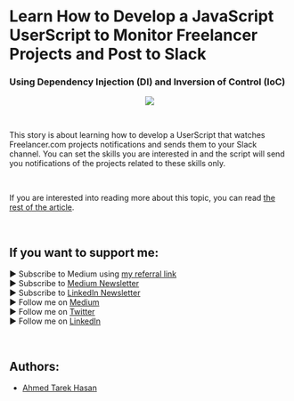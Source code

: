 <link rel="canonical" href="https://javascript.plainenglish.io/how-to-get-freelancers-new-projects-notifications-on-your-slack-channel-69c9c74d3220?sk=8a003a6f0e99382a8732ff9c9d7a2025" />

# Learn How to Develop a JavaScript UserScript to Monitor Freelancer Projects and Post to Slack
### Using Dependency Injection (DI) and Inversion of Control (IoC)

<p align="center">
  <img src="https://miro.medium.com/max/1250/1*-Lpb7E0DGy4aPXHYf7gV4w.jpeg">
</p>

<br/>

<p>
This story is about learning how to develop a UserScript that watches Freelancer.com projects notifications and sends them to your Slack channel. You can set the skills you are interested in and the script will send you notifications of the projects related to these skills only.
</p>

<br/>

If you are interested into reading more about this topic, you can read [the rest of the article][Article]. 

<br/>

## If you want to support me:
▶ Subscribe to Medium using [my referral link][Membership]<br/>
▶ Subscribe to [Medium Newsletter][Subscribe]<br/>
▶ Subscribe to [LinkedIn Newsletter][Newsletter]<br/>
▶ Follow me on [Medium][Blog]<br/>
▶ Follow me on [Twitter][Twitter]<br/>
▶ Follow me on [LinkedIn][LinkedIn]

<br/>

## Authors:
* [Ahmed Tarek Hasan]


[Ahmed Tarek Hasan]: https://medium.com/@eng_ahmed.tarek
[Blog]: https://medium.com/@eng_ahmed.tarek
[Membership]: https://medium.com/@eng_ahmed.tarek/membership
[Subscribe]: https://medium.com/subscribe/@eng_ahmed.tarek
[Twitter]: https://twitter.com/AhmedTarekHasa1
[LinkedIn]: https://www.linkedin.com/in/atarekhasan/
[Friend Links]: https://www.linkedin.com/feed/update/urn:li:activity:6866082670108143616/
[Newsletter]: https://www.linkedin.com/newsletters/development-simply-put-6866647119655247872/
[Article]: https://javascript.plainenglish.io/how-to-get-freelancers-new-projects-notifications-on-your-slack-channel-69c9c74d3220?sk=8a003a6f0e99382a8732ff9c9d7a2025
